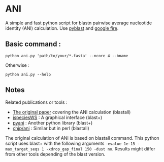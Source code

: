 # ANI

A simple and fast python script for blastn pairwise average nucleotide identity (ANI) calculation. Use [pyblast](https://github.com/jsgounot/PyBlast) and [google fire](https://github.com/google/python-fire).

## Basic command :

`python ani.py 'path/to/your/*.fasta' --ncore 4 --bname`

Otherwise :

`python ani.py --help`

## Notes 

Related publications or tools :
* [The original paper](https://pubmed.ncbi.nlm.nih.gov/17220447/) covering the ANI calculation (blastall)
* [jspeciesWS](http://jspecies.ribohost.com/jspeciesws/) : A graphical interface (blast+)
* [pyani](https://github.com/widdowquinn/pyani) : Another python library (blast+)
* [chjp/ani](https://github.com/chjp/ANI) : Similar but in perl (blastall)

The original calculation of ANI is based on blastall command. This python script uses blast+ with the following arguments `-evalue 1e-15 -max_target_seqs 1 -xdrop_gap_final 150 -dust no`. Results might differ from other tools depending of the blast version. 